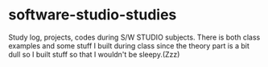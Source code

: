 # software-studio-studies
Study log, projects, codes during S/W STUDIO subjects. There is both class examples and some stuff I built during class since the theory part is a bit dull so I built stuff so that I wouldn't be sleepy.(Zzz)

